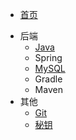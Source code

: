 
* [首页](/)

- 后端
  - [Java](Java)
  - Spring
  - [MySQL](MySQL)
  - Gradle
  - Maven
- 其他
  - [Git](Git)
  - [秘钥](Key)